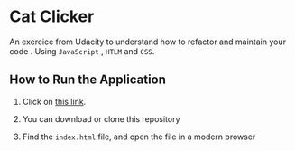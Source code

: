 # Cat Clicker

An exercice from Udacity to understand how to refactor and maintain your code . Using  `JavaScript` , `HTLM` and `CSS`.


## How to Run the Application

1. Click on [this link](https://damiensco.github.io/CatClicker2/index.html).

2. You can download or clone this repository
 
3. Find the `index.html` file, and open the file in a modern browser
